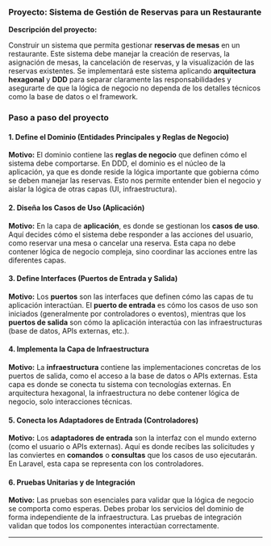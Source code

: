 ### Proyecto: Sistema de Gestión de Reservas para un Restaurante

**Descripción del proyecto:**

Construir un sistema que permita gestionar **reservas de mesas** en un restaurante. Este sistema debe manejar la creación de reservas, la asignación de mesas, la cancelación de reservas, y la visualización de las reservas existentes. Se implementará este sistema aplicando **arquitectura hexagonal** y **DDD** para separar claramente las responsabilidades y asegurarte de que la lógica de negocio no dependa de los detalles técnicos como la base de datos o el framework.

### Paso a paso del proyecto

#### 1. **Define el Dominio (Entidades Principales y Reglas de Negocio)**

**Motivo:** El dominio contiene las **reglas de negocio** que definen cómo el sistema debe comportarse. En DDD, el dominio es el núcleo de la aplicación, ya que es donde reside la lógica importante que gobierna cómo se deben manejar las reservas. Esto nos permite entender bien el negocio y aislar la lógica de otras capas (UI, infraestructura).

#### 2. **Diseña los Casos de Uso (Aplicación)**

**Motivo:** En la capa de **aplicación**, es donde se gestionan los **casos de uso**. Aquí decides cómo el sistema debe responder a las acciones del usuario, como reservar una mesa o cancelar una reserva. Esta capa no debe contener lógica de negocio compleja, sino coordinar las acciones entre las diferentes capas.

#### 3. **Define Interfaces (Puertos de Entrada y Salida)**

**Motivo:** Los **puertos** son las interfaces que definen cómo las capas de tu aplicación interactúan. El **puerto de entrada** es cómo los casos de uso son iniciados (generalmente por controladores o eventos), mientras que los **puertos de salida** son cómo la aplicación interactúa con las infraestructuras (base de datos, APIs externas, etc.).

#### 4. **Implementa la Capa de Infraestructura**

**Motivo:** La **infraestructura** contiene las implementaciones concretas de los puertos de salida, como el acceso a la base de datos o APIs externas. Esta capa es donde se conecta tu sistema con tecnologías externas. En arquitectura hexagonal, la infraestructura no debe contener lógica de negocio, solo interacciones técnicas.

#### 5. **Conecta los Adaptadores de Entrada (Controladores)**

**Motivo:** Los **adaptadores de entrada** son la interfaz con el mundo externo (como el usuario o APIs externas). Aquí es donde recibes las solicitudes y las conviertes en **comandos** o **consultas** que los casos de uso ejecutarán. En Laravel, esta capa se representa con los controladores.

#### 6. **Pruebas Unitarias y de Integración**

**Motivo:** Las pruebas son esenciales para validar que la lógica de negocio se comporta como esperas. Debes probar los servicios del dominio de forma independiente de la infraestructura. Las pruebas de integración validan que todos los componentes interactúan correctamente.

---
